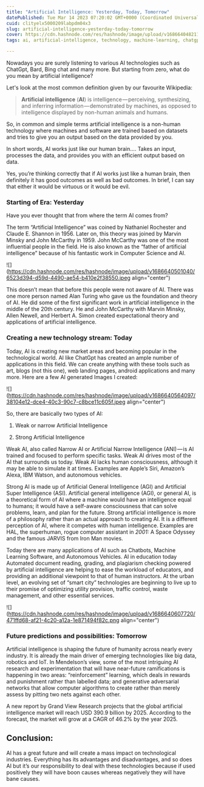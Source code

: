 ```yaml
---
title: "Artificial Intelligence: Yesterday, Today, Tomorrow"
datePublished: Tue Mar 14 2023 07:20:02 GMT+0000 (Coordinated Universal Time)
cuid: clityelx5000209labpdm04x3
slug: artificial-intelligence-yesterday-today-tomorrow
cover: https://cdn.hashnode.com/res/hashnode/image/upload/v1686640482115/a62c9731-80f9-4c74-9dd2-7f04fe372949.jpeg
tags: ai, artificial-intelligence, technology, machine-learning, chatgpt

---
```


Nowadays you are surely listening to various AI technologies such as ChatGpt, Bard, Bing chat and many more. But starting from zero, what do you mean by artificial intelligence?

Let's look at the most common definition given by our favourite Wikipedia:

> **Artificial intelligence** (**AI**) is intelligence — perceiving, synthesizing, and inferring information — demonstrated by machines, as opposed to intelligence displayed by non-human animals and humans.

So, in common and simple terms artificial intelligence is a non-human technology where machines and software are trained based on datasets and tries to give you an output based on the data provided by you.

In short words, AI works just like our human brain…. Takes an input, processes the data, and provides you with an efficient output based on data.

Yes, you’re thinking correctly that if AI works just like a human brain, then definitely it has good outcomes as well as bad outcomes. In brief, I can say that either it would be virtuous or it would be evil.

### Starting of Era: Yesterday

Have you ever thought that from where the term AI comes from?

The term “Artificial Intelligence” was coined by Nathaniel Rochester and Claude E. Shannon in 1956. Later on, this theory was joined by Marvin Minsky and John McCarthy in 1959. John McCarthy was one of the most influential people in the field. He is also known as the “father of artificial intelligence” because of his fantastic work in Computer Science and AI.

![](https://cdn.hashnode.com/res/hashnode/image/upload/v1686640501040/6523d394-d59d-4490-ae54-b410e2f38550.jpeg align="center")

This doesn’t mean that before this people were not aware of AI. There was one more person named Alan Turing who gave us the foundation and theory of AI. He did some of the first significant work in artificial intelligence in the middle of the 20th century. He and John McCarthy with Marvin Minsky, Allen Newell, and Herbert A. Simon created expectational theory and applications of artificial intelligence.

### Creating a new technology stream: Today

Today, AI is creating new market areas and becoming popular in the technological world. AI like ChatGpt has created an ample number of applications in this field. We can create anything with these tools such as art, blogs (not this one), web landing pages, android applications and many more. Here are a few AI generated Images I created:

![](https://cdn.hashnode.com/res/hashnode/image/upload/v1686640564097/38104e12-dce4-40c3-90c7-c8bce11c605f.jpeg align="center")

So, there are basically two types of AI:

1. Weak or narrow Artificial Intelligence
    
2. Strong Artificial Intelligence
    

Weak AI, also called Narrow AI or Artificial Narrow Intelligence (ANI) — is AI trained and focused to perform specific tasks. Weak AI drives most of the AI that surrounds us today. Weak AI lacks human consciousness, although it may be able to simulate it at times. Examples are Apple’s Siri, Amazon’s Alexa, IBM Watson, and autonomous vehicles.

Strong AI is made up of Artificial General Intelligence (AGI) and Artificial Super Intelligence (ASI). Artificial general intelligence (AGI), or general AI, is a theoretical form of AI where a machine would have an intelligence equal to humans; it would have a self-aware consciousness that can solve problems, learn, and plan for the future. Strong artificial intelligence is more of a philosophy rather than an actual approach to creating AI. It is a different perception of AI, where it competes with human intelligence. Examples are HAL, the superhuman, rogue computer assistant in *2001:* A Space Odyssey and the famous JARVIS from Iron Man movies.

Today there are many applications of AI such as Chatbots, Machine Learning Software, and Autonomous Vehicles. AI in education today Automated document reading, grading, and plagiarism checking powered by artificial intelligence are helping to ease the workload of educators, and providing an additional viewpoint to that of human instructors. At the urban level, an evolving set of “smart city” technologies are beginning to live up to their promise of optimizing utility provision, traffic control, waste management, and other essential services.

![](https://cdn.hashnode.com/res/hashnode/image/upload/v1686640607720/471ffd68-af21-4c20-a12a-1e871494f82c.png align="center")

### Future predictions and possibilities: Tomorrow

Artificial intelligence is shaping the future of humanity across nearly every industry. It is already the main driver of emerging technologies like big data, robotics and IoT. In Mendelson’s view, some of the most intriguing AI research and experimentation that will have near-future ramifications is happening in two areas: “reinforcement” learning, which deals in rewards and punishment rather than labelled data; and generative adversarial networks that allow computer algorithms to create rather than merely assess by pitting two nets against each other.

A new report by Grand View Research projects that the global artificial intelligence market will reach USD 390.9 billion by 2025. According to the forecast, the market will grow at a CAGR of 46.2% by the year 2025.

## Conclusion:

AI has a great future and will create a mass impact on technological industries. Everything has its advantages and disadvantages, and so does AI but it’s our responsibility to deal with these technologies because if used positively they will have boon causes whereas negatively they will have bane causes.